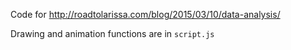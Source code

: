 Code for http://roadtolarissa.com/blog/2015/03/10/data-analysis/

Drawing and animation functions are in `script.js`